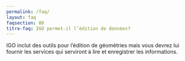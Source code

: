 ```yaml
---
permalink: /faq/
layout: faq
faqsection: 08
titre-faq: IGO permet-il l’édition de données?
---
```


IGO inclut des outils pour l’édition de géométries mais vous devrez lui fournir les services qui serviront à lire et enregistrer les informations.
